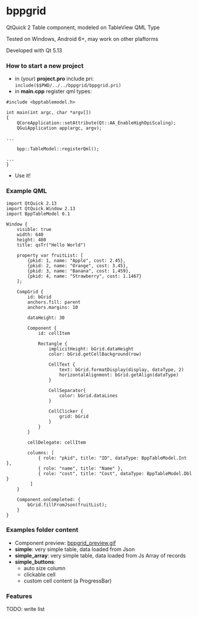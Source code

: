 # bppgrid
QtQuick 2 Table component, modeled on TableView QML Type

Tested on Windows, Android 6+, may work on other plaftorms

Developed with Qt 5.13

### How to start a new project

* in (your) **project.pro** include pri:
```include($$PWD/../../bppgrid/bppgrid.pri)```
* in **main.cpp** register qml types:
```
#include <bpptablemodel.h>

int main(int argc, char *argv[])
{
    QCoreApplication::setAttribute(Qt::AA_EnableHighDpiScaling);
    QGuiApplication app(argc, argv);

...

    bpp::TableModel::registerQml();

...
}
```
* Use it!

### Example QML
```
import QtQuick 2.13
import QtQuick.Window 2.13
import BppTableModel 0.1

Window {
    visible: true
    width: 640
    height: 480
    title: qsTr("Hello World")

    property var fruitList: [
        {pkid: 1, name: "Apple", cost: 2.45},
        {pkid: 2, name: "Orange", cost: 3.45},
        {pkid: 3, name: "Banana", cost: 1.459},
        {pkid: 4, name: "Strawberry", cost: 1.1467}
    ];

    CompGrid {
        id: bGrid
        anchors.fill: parent
        anchors.margins: 10

        dataHeight: 30

        Component {
            id: cellItem

            Rectangle {
                implicitHeight: bGrid.dataHeight
                color: bGrid.getCellBackground(row)

                CellText {
                    text: bGrid.formatDisplay(display, dataType, 2)
                    horizontalAlignment: bGrid.getAlign(dataType)
                }

                CellSeparator{
                    color: bGrid.dataLines
                }

                CellClicker {
                    grid: bGrid
                }
            }
        }

        cellDelegate: cellItem

        columns: [
            { role: "pkid", title: "ID", dataType: BppTableModel.Int },
            { role: "name", title: "Name" },
            { role: "cost", title: "Cost", dataType: BppTableModel.Dbl }
         ]
    }

    Component.onCompleted: {
        bGrid.fillFromJson(fruitList);
    }
}
```

### Examples folder content

* Component preview: [bppgrid_preview.gif](examples/bppgrid_preview.gif)
* **simple**: very simple table, data loaded from Json
* **simple_array**: very simple table, data loaded from Js Array of records
* **simple_buttons**: 
  * auto size column
  * clickable cell
  * custom cell content (a ProgressBar)

### Features
TODO: write list
